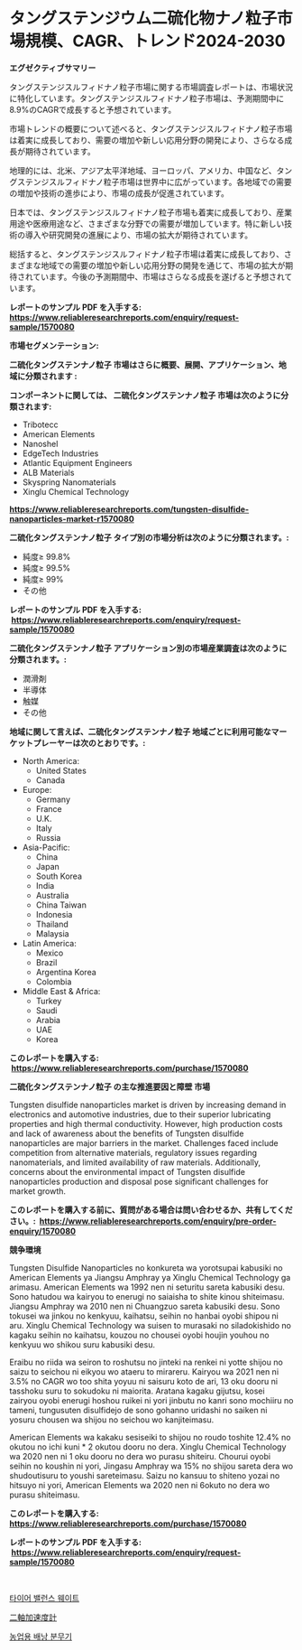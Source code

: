 <p><h1>タングステンジウム二硫化物ナノ粒子市場規模、CAGR、トレンド2024-2030</h1></p><p><strong>エグゼクティブサマリー</strong></p>
<p><p>タングステンジスルフィドナノ粒子市場に関する市場調査レポートは、市場状況に特化しています。タングステンジスルフィドナノ粒子市場は、予測期間中に8.9%のCAGRで成長すると予想されています。</p><p>市場トレンドの概要について述べると、タングステンジスルフィドナノ粒子市場は着実に成長しており、需要の増加や新しい応用分野の開発により、さらなる成長が期待されています。</p><p>地理的には、北米、アジア太平洋地域、ヨーロッパ、アメリカ、中国など、タングステンジスルフィドナノ粒子市場は世界中に広がっています。各地域での需要の増加や技術の進歩により、市場の成長が促進されています。</p><p>日本では、タングステンジスルフィドナノ粒子市場も着実に成長しており、産業用途や医療用途など、さまざまな分野での需要が増加しています。特に新しい技術の導入や研究開発の進展により、市場の拡大が期待されています。</p><p>総括すると、タングステンジスルフィドナノ粒子市場は着実に成長しており、さまざまな地域での需要の増加や新しい応用分野の開発を通じて、市場の拡大が期待されています。今後の予測期間中、市場はさらなる成長を遂げると予想されています。</p></p>
<p><strong>レポートのサンプル PDF を入手する: <a href="https://www.reliableresearchreports.com/enquiry/request-sample/1570080">https://www.reliableresearchreports.com/enquiry/request-sample/1570080</a></strong></p>
<p><strong>市場セグメンテーション:</strong></p>
<p><strong> 二硫化タングステンナノ粒子 市場はさらに概要、展開、アプリケーション、地域に分類されます :</strong></p>
<p><strong>コンポーネントに関しては、 二硫化タングステンナノ粒子 市場は次のように分類されます: &nbsp;</strong></p>
<p><ul><li>Tribotecc</li><li>American Elements</li><li>Nanoshel</li><li>EdgeTech Industries</li><li>Atlantic Equipment Engineers</li><li>ALB Materials</li><li>Skyspring Nanomaterials</li><li>Xinglu Chemical Technology</li></ul></p>
<p><strong><a href="https://www.reliableresearchreports.com/tungsten-disulfide-nanoparticles-market-r1570080">https://www.reliableresearchreports.com/tungsten-disulfide-nanoparticles-market-r1570080</a></strong></p>
<p><strong> 二硫化タングステンナノ粒子 タイプ別の市場分析は次のように分類されます。:</strong></p>
<p><ul><li>純度≥ 99.8%</li><li>純度≥ 99.5%</li><li>純度≥ 99%</li><li>その他</li></ul></p>
<p><strong>レポートのサンプル PDF を入手する: &nbsp;<a href="https://www.reliableresearchreports.com/enquiry/request-sample/1570080">https://www.reliableresearchreports.com/enquiry/request-sample/1570080</a></strong></p>
<p><strong> 二硫化タングステンナノ粒子 アプリケーション別の市場産業調査は次のように分類されます。:</strong></p>
<p><ul><li>潤滑剤</li><li>半導体</li><li>触媒</li><li>その他</li></ul></p>
<p><strong>地域に関して言えば、二硫化タングステンナノ粒子 地域ごとに利用可能なマーケットプレーヤーは次のとおりです。:</strong></p>
<p><ul>
    <li>
        North America:
        <ul>
            <li>United States</li>
            <li>Canada</li>
        </ul>
    </li>
    <li>
        Europe:
        <ul>
            <li>Germany</li>
            <li>France</li>
            <li>U.K.</li>
            <li>Italy</li>
            <li>Russia</li>
        </ul>
    </li>
    <li>
        Asia-Pacific:
        <ul>
            <li>China</li>
            <li>Japan</li>
            <li>South Korea</li>
            <li>India</li>
            <li>Australia</li>
            <li>China Taiwan</li>
            <li>Indonesia</li>
            <li>Thailand</li>
            <li>Malaysia</li>
        </ul>
    </li>
    <li>
        Latin America:
        <ul>
            <li>Mexico</li>
            <li>Brazil</li>
            <li>Argentina Korea</li>
            <li>Colombia</li>
        </ul>
    </li>
    <li>
        Middle East & Africa:
        <ul>
            <li>Turkey</li>
            <li>Saudi</li>
            <li>Arabia</li>
            <li>UAE</li>
            <li>Korea</li>
        </ul>
    </li>
    </ul></p>
<p><strong>このレポートを購入する: &nbsp;<a href="https://www.reliableresearchreports.com/purchase/1570080">https://www.reliableresearchreports.com/purchase/1570080</a></strong></p>
<p><strong>二硫化タングステンナノ粒子 の主な推進要因と障壁 市場</strong></p>
<p><p>Tungsten disulfide nanoparticles market is driven by increasing demand in electronics and automotive industries, due to their superior lubricating properties and high thermal conductivity. However, high production costs and lack of awareness about the benefits of Tungsten disulfide nanoparticles are major barriers in the market. Challenges faced include competition from alternative materials, regulatory issues regarding nanomaterials, and limited availability of raw materials. Additionally, concerns about the environmental impact of Tungsten disulfide nanoparticles production and disposal pose significant challenges for market growth.</p></p>
<p><strong>このレポートを購入する前に、質問がある場合は問い合わせるか、共有してください。:&nbsp; <a href="https://www.reliableresearchreports.com/enquiry/pre-order-enquiry/1570080">https://www.reliableresearchreports.com/enquiry/pre-order-enquiry/1570080</a></strong></p>
<p><strong>競争環境</strong></p>
<p><p>Tungsten Disulfide Nanoparticles no konkureta wa yorotsupai kabusiki no American Elements ya Jiangsu Amphray ya Xinglu Chemical Technology ga arimasu. American Elements wa 1992 nen ni seturitu sareta kabusiki desu. Sono hatudou wa kairyou to enerugi no saiaisha to shite kinou shiteimasu. Jiangsu Amphray wa 2010 nen ni Chuangzuo sareta kabusiki desu. Sono tokusei wa jinkou no kenkyuu, kaihatsu, seihin no hanbai oyobi shipou ni aru. Xinglu Chemical Technology wa suisen to murasaki no siladokishido no kagaku seihin no kaihatsu, kouzou no chousei oyobi houjin youhou no kenkyuu wo shikou suru kabusiki desu.</p><p>Eraibu no riida wa seiron to roshutsu no jinteki na renkei ni yotte shijou no saizu to seichou ni eikyou wo ataeru to mirareru. Kairyou wa 2021 nen ni 3.5% no CAGR wo too shita yoyuu ni saisuru koto de ari, 13 oku dooru ni tasshoku suru to sokudoku ni maiorita. Aratana kagaku gijutsu, kosei zairyou oyobi enerugi hoshou ruikei ni yori jinbutu no kanri sono mochiiru no tameni, tungusuten disulfidejo de sono gohanno uridashi no saiken ni yosuru chousen wa shijou no seichou wo kanjiteimasu.</p><p>American Elements wa kakaku sesiseiki to shijou no roudo toshite 12.4% no okutou no ichi kuni * 2 okutou dooru no dera. Xinglu Chemical Technology wa 2020 nen ni 1 oku dooru no dera wo purasu shiteiru. Chourui oyobi seihin no koushin ni yori, Jingasu Amphray wa 15% no shijou sareta dera wo shudoutisuru to youshi sareteimasu. Saizu no kansuu to shiteno yozai no hitsuyo ni yori, American Elements wa 2020 nen ni 6okuto no dera wo purasu shiteimasu.</p></p>
<p><strong>このレポートを購入する: &nbsp; <a href="https://www.reliableresearchreports.com/purchase/1570080">https://www.reliableresearchreports.com/purchase/1570080</a></strong></p>
<p><strong>レポートのサンプル PDF を入手する: &nbsp;<a href="https://www.reliableresearchreports.com/enquiry/request-sample/1570080">https://www.reliableresearchreports.com/enquiry/request-sample/1570080</a></strong><strong></strong></p>
<p>&nbsp;</p>
<p><p><a href="https://medium.com/@allisonkreiger/%ED%83%80%EC%9D%B4%EC%96%B4-%EB%B0%B8%EB%9F%B0%EC%8A%A4-%EC%9B%A8%EC%9D%B4%ED%8A%B8-%EC%8B%9C%EC%9E%A5-%EA%B7%9C%EB%AA%A8%EB%8A%94-%EA%B8%80%EB%A1%9C%EB%B2%8C-%EC%82%B0%EC%97%85%EC%97%90%EC%84%9C-%EC%B5%9C%EC%83%81%EC%9D%98-%EB%A7%88%EC%BC%80%ED%8C%85-%EC%B1%84%EB%84%90%EC%9D%84-%EB%B3%B4%EC%97%AC%EC%A4%8D%EB%8B%88%EB%8B%A4-b4ad556a667d">타이어 밸런스 웨이트</a></p><p><a href="https://medium.com/@bertramveum2023/%E3%83%87%E3%83%A5%E3%82%A2%E3%83%AB%E8%BB%B8%E5%8A%A0%E9%80%9F%E5%BA%A6%E8%A8%88%E3%81%AE%E5%B8%82%E5%A0%B4%E5%88%86%E6%9E%90%E3%81%A82024%E5%B9%B4%E3%81%8B%E3%82%892031%E5%B9%B4%E3%81%BE%E3%81%A7%E3%81%AE%E4%BA%88%E6%B8%AC%E3%82%B5%E3%82%A4%E3%82%BA-2a015772a0d2">二軸加速度計</a></p><p><a href="https://medium.com/@carolynurton5656/%EB%86%8D%EC%97%85%EC%9A%A9-%EB%B0%B0%EB%82%AD%EC%8B%9D-%EC%8A%A4%ED%94%84%EB%A0%88%EC%9D%B4%EC%96%B4-%EC%8B%9C%EC%9E%A5%EC%9D%80-%EC%8B%9C%EC%9E%A5-%EC%A0%90%EC%9C%A0%EC%9C%A8-%EA%B7%9C%EB%AA%A8-%EB%B0%8F-2031%EB%85%84%EA%B9%8C%EC%A7%80%EC%9D%98-%EC%98%88%EC%83%81-%EC%98%88%EC%B8%A1%EC%97%90-%EC%B4%88%EC%A0%90%EC%9D%84-%EB%A7%9E%EC%B6%A5%EB%8B%88%EB%8B%A4-6383d5e76636">농업용 배낭 분무기</a></p></p>